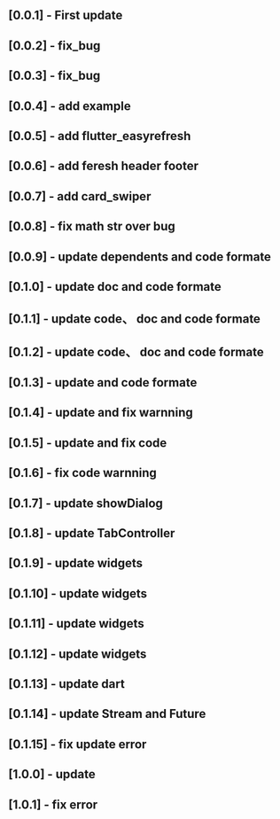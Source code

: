 ## [0.0.1] - First update

## [0.0.2] - fix_bug

## [0.0.3] - fix_bug

## [0.0.4] - add example

## [0.0.5] - add flutter_easyrefresh

## [0.0.6] - add feresh header footer

## [0.0.7] - add card_swiper

## [0.0.8] - fix math str over bug

## [0.0.9] - update dependents and code formate

## [0.1.0] - update doc and code formate

## [0.1.1] - update code、 doc and code formate

## [0.1.2] - update code、 doc and code formate

## [0.1.3] - update and code formate

## [0.1.4] - update and fix warnning

## [0.1.5] - update and fix code

## [0.1.6] - fix code warnning

## [0.1.7] - update showDialog

## [0.1.8] - update TabController

## [0.1.9] - update widgets

## [0.1.10] - update widgets

## [0.1.11] - update widgets

## [0.1.12] - update widgets

## [0.1.13] - update dart

## [0.1.14] - update Stream and Future

## [0.1.15] - fix update error

## [1.0.0] - update

## [1.0.1] - fix error
